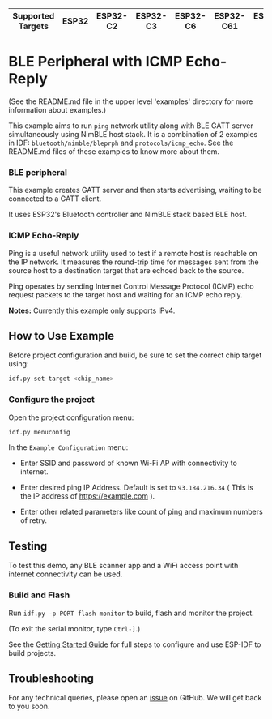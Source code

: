 | Supported Targets | ESP32 | ESP32-C2 | ESP32-C3 | ESP32-C6 | ESP32-C61 | ESP32-S3 |
| ----------------- | ----- | -------- | -------- | -------- | --------- | -------- |

# BLE Peripheral with ICMP Echo-Reply

(See the README.md file in the upper level 'examples' directory for more information about examples.)

This example aims to run `ping` network utility along with BLE GATT server simultaneously using NimBLE host stack. It is a combination of 2 examples in IDF: `bluetooth/nimble/bleprph` and `protocols/icmp_echo`. See the README.md files of these examples to know more about them.

### BLE peripheral

This example creates GATT server and then starts advertising, waiting to be connected to a GATT client.

It uses ESP32's Bluetooth controller and NimBLE stack based BLE host.

### ICMP Echo-Reply

Ping is a useful network utility used to test if a remote host is reachable on the IP network. It measures the round-trip time for messages sent from the source host to a destination target that are echoed back to the source.

Ping operates by sending Internet Control Message Protocol (ICMP) echo request packets to the target host and waiting for an ICMP echo reply.

**Notes:** Currently this example only supports IPv4.

## How to Use Example

Before project configuration and build, be sure to set the correct chip target using:

```bash
idf.py set-target <chip_name>
```

### Configure the project

Open the project configuration menu: 

```bash
idf.py menuconfig
```

In the `Example Configuration` menu:

* Enter SSID and password of known Wi-Fi AP with connectivity to internet.
* Enter desired ping IP Address. Default is set to `93.184.216.34` ( This is the IP address of https://example.com ).

* Enter other related parameters like count of ping and maximum numbers of retry.

## Testing

To test this demo, any BLE scanner app and a WiFi access point with internet connectivity can be used.

### Build and Flash

Run `idf.py -p PORT flash monitor` to build, flash and monitor the project.

(To exit the serial monitor, type ``Ctrl-]``.)

See the [Getting Started Guide](https://idf.espressif.com/) for full steps to configure and use ESP-IDF to build projects.

## Troubleshooting

For any technical queries, please open an [issue](https://github.com/espressif/esp-idf/issues) on GitHub. We will get back to you soon.
